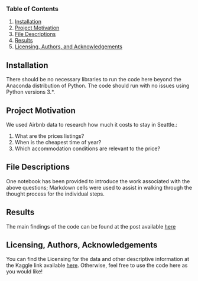 ### Table of Contents

1. [Installation](#installation)
2. [Project Motivation](#motivation)
3. [File Descriptions](#files)
4. [Results](#results)
5. [Licensing, Authors, and Acknowledgements](#licensing)

## Installation <a name="installation"></a>

There should be no necessary libraries to run the code here beyond the Anaconda distribution of Python.  The code should run with no issues using Python versions 3.*.

## Project Motivation<a name="motivation"></a>

We used Airbnb data to research how much it costs to stay in Seattle.:

1. What are the prices listings?
2. When is the cheapest time of year?
3. Which accommodation conditions are relevant to the price?

## File Descriptions <a name="files"></a>

One notebook has been provided to introduce the work associated with the above questions; Markdown cells were used to assist in walking through the thought process for the individual steps.

## Results<a name="results"></a>

The main findings of the code can be found at the post available [here](https://medium.com/@sho_nakamura/how-much-does-it-cost-to-stay-in-seattle-e10a13cc7601)

## Licensing, Authors, Acknowledgements<a name="licensing"></a>

You can find the Licensing for the data and other descriptive information at the Kaggle link available [here](https://www.kaggle.com/datasets/airbnb/seattle).  Otherwise, feel free to use the code here as you would like! 

